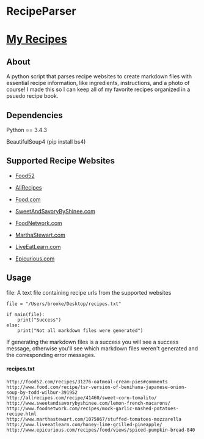 # RecipeParser


# [My Recipes](https://github.com/Brooke-white/RecipeParser/tree/master/Recipes)


## About
A python script that parses recipe websites to create markdown files with essential recipe information, like ingredients, instructions, and a photo of course! I made this so I can keep all of my favorite recipes organized in a psuedo recipe book.


## Dependencies
Python == 3.4.3

BeautifulSoup4 (pip install bs4)


## Supported Recipe Websites
+ [Food52](https://www.Food52.com/)

+ [AllRecipes](https://www.allrecipes.com/)

+ [Food.com](http://www.food.com/)

+ [SweetAndSavoryByShinee.com](http://www.sweetandsavorybyshinee.com/)

+ [FoodNetwork.com](http://www.foodnetwork.com/recipes.html?vty=recipes/)

+ [MarthaStewart.com](http://www.marthastewart.com/cook)

+ [LiveEatLearn.com](http://www.liveeatlearn.com/)

+ [Epicurious.com](http://www.epicurious.com/recipes-menu)

## Usage
file: A text file containing recipe urls from the supported websites

    file = "/Users/brooke/Desktop/recipes.txt"

    if main(file):
        print("Success")
    else:
        print("Not all markdown files were generated")


If generating the markdown files is a success you will see a success message, otherwise you'll see which markdown files weren't generated and the corresponding error messages.


#### recipes.txt
    http://food52.com/recipes/31276-oatmeal-cream-pies#comments
    http://www.food.com/recipe/tsr-version-of-benihana-japanese-onion-soup-by-todd-wilbur-391952
    http://allrecipes.com/recipe/41460/sweet-corn-tomalito/
    http://www.sweetandsavorybyshinee.com/lemon-french-macarons/
    http://www.foodnetwork.com/recipes/mock-garlic-mashed-potatoes-recipe.html
    http://www.marthastewart.com/1075067/stuffed-tomatoes-mozzarella
    http://www.liveeatlearn.com/honey-lime-grilled-pineapple/
    http://www.epicurious.com/recipes/food/views/spiced-pumpkin-bread-840
